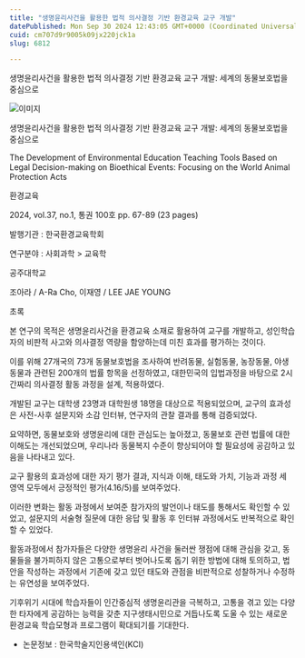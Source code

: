 ```yaml
---
title: "생명윤리사건을 활용한 법적 의사결정 기반 환경교육 교구 개발"
datePublished: Mon Sep 30 2024 12:43:05 GMT+0000 (Coordinated Universal Time)
cuid: cm707d9r9005k09jx220jck1a
slug: 6812

---
```



생명윤리사건을 활용한 법적 의사결정 기반 환경교육 교구 개발: 세계의 동물보호법을 중심으로

![이미지](https://cdn.hashnode.com/res/hashnode/image/upload/v1739261461091/dd0d770a-28c6-4673-8a32-a4088a10263d.jpeg)

생명윤리사건을 활용한 법적 의사결정 기반 환경교육 교구 개발: 세계의 동물보호법을 중심으로

The Development of Environmental Education Teaching Tools Based on Legal Decision-making on Bioethical Events: Focusing on the World Animal Protection Acts

환경교육

2024, vol.37, no.1, 통권 100호 pp. 67-89 (23 pages)

발행기관 : 한국환경교육학회

연구분야 : 사회과학 > 교육학

공주대학교

조아라 / A-Ra Cho, 이재영 / LEE JAE YOUNG

초록

본 연구의 목적은 생명윤리사건을 환경교육 소재로 활용하여 교구를 개발하고, 성인학습자의 비판적 사고와 의사결정 역량을 함양하는데 미친 효과를 평가하는 것이다.

이를 위해 27개국의 73개 동물보호법을 조사하여 반려동물, 실험동물, 농장동물, 야생동물과 관련된 200개의 법률 항목을 선정하였고, 대한민국의 입법과정을 바탕으로 2시간짜리 의사결정 활동 과정을 설계, 적용하였다.

개발된 교구는 대학생 23명과 대학원생 18명을 대상으로 적용되었으며, 교구의 효과성은 사전-사후 설문지와 소감 인터뷰, 연구자의 관찰 결과를 통해 검증되었다.

요약하면, 동물보호와 생명윤리에 대한 관심도는 높아졌고, 동물보호 관련 법률에 대한 이해도는 개선되었으며, 우리나라 동물복지 수준이 향상되어야 할 필요성에 공감하고 있음을 나타내고 있다.

교구 활용의 효과성에 대한 자기 평가 결과, 지식과 이해, 태도와 가치, 기능과 과정 세 영역 모두에서 긍정적인 평가(4.16/5)를 보여주었다.

이러한 변화는 활동 과정에서 보여준 참가자의 발언이나 태도를 통해서도 확인할 수 있었고, 설문지의 서술형 질문에 대한 응답 및 활동 후 인터뷰 과정에서도 반복적으로 확인할 수 있었다.

활동과정에서 참가자들은 다양한 생명윤리 사건을 둘러싼 쟁점에 대해 관심을 갖고, 동물들을 불가피하지 않은 고통으로부터 벗어나도록 돕기 위한 방법에 대해 토의하고, 법안을 작성하는 과정에서 기존에 갖고 있던 태도와 관점을 비판적으로 성찰하거나 수정하는 유연성을 보여주었다.

기후위기 시대에 학습자들이 인간중심적 생명윤리관을 극복하고, 고통을 겪고 있는 다양한 타자에게 공감하는 능력을 갖춘 지구생태시민으로 거듭나도록 도울 수 있는 새로운 환경교육 학습모형과 프로그램이 확대되기를 기대한다.

* 논문정보 : 한국학술지인용색인(KCI)